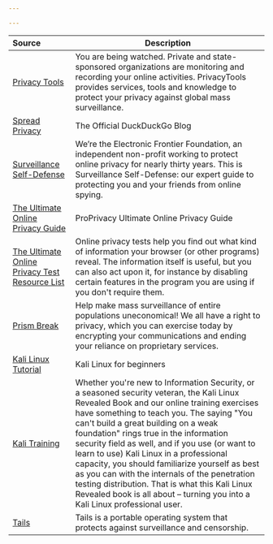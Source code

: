 ```yaml
---

---
```


| Source | Description
:---|---
| [Privacy Tools](https://privacytools.io/) | You are being watched. Private and state-sponsored organizations are monitoring and recording your online activities. PrivacyTools provides services, tools and knowledge to protect your privacy against global mass surveillance.
| [Spread Privacy](https://spreadprivacy.com/) | The Official DuckDuckGo Blog
| [Surveillance Self-Defense](https://ssd.eff.org/) | We’re the Electronic Frontier Foundation, an independent non-profit working to protect online privacy for nearly thirty years. This is Surveillance Self-Defense: our expert guide to protecting you and your friends from online spying.
| [The Ultimate Online Privacy Guide](https://proprivacy.com/guides/the-ultimate-privacy-guide) | ProPrivacy Ultimate Online Privacy Guide
| [The Ultimate Online Privacy Test Resource List](https://www.ghacks.net/2015/12/28/the-ultimate-online-privacy-test-resource-list/) | Online privacy tests help you find out what kind of information your browser (or other programs) reveal. The information itself is useful, but you can also act upon it, for instance by disabling certain features in the program you are using if you don't require them.
| [Prism Break](https://prism-break.org/en/) | Help make mass surveillance of entire populations uneconomical! We all have a right to privacy, which you can exercise today by encrypting your communications and ending your reliance on proprietary services.
| [Kali Linux Tutorial](https://www.guru99.com/kali-linux-tutorial.html) | Kali Linux for beginners
| [Kali Training](https://kali.training/) | Whether you're new to Information Security, or a seasoned security veteran, the Kali Linux Revealed Book and our online training exercises have something to teach you. The saying "You can't build a great building on a weak foundation" rings true in the information security field as well, and if you use (or want to learn to use) Kali Linux in a professional capacity, you should familiarize yourself as best as you can with the internals of the penetration testing distribution. That is what this Kali Linux Revealed book is all about – turning you into a Kali Linux professional user.
| [Tails](https://tails.boum.org/) | Tails is a portable operating system that protects against surveillance and censorship. 
